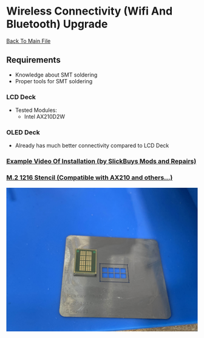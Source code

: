 # Wireless Connectivity (Wifi And Bluetooth) Upgrade
[Back To Main File](../../README.md)

## Requirements
- Knowledge about SMT soldering
- Proper tools for SMT soldering

### LCD Deck
- Tested Modules:
    - Intel AX210D2W

### OLED Deck
- Already has much better connectivity compared to LCD Deck

### [Example Video Of Installation (by SlickBuys Mods and Repairs)](https://youtu.be/bOWyenE393E?si=GYUG47CjevSyDtmR&t=1133)

### [M.2 1216 Stencil (Compatible with AX210 and others...)](https://github.com/KrutavShah/M.2-1216-Stencil/)
![AX210 Stencil](../../Images/Other/Krutav_Shah_AX210_Stencil.jpg)